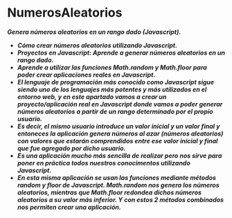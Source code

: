 # NumerosAleatorios
**_Genera números aleatorios en un rango dado (Javascript)._**

- **_Cómo crear números aleatorios utilizando Javascript._**
- **_Proyectos en Javascript: Aprende a generar números aleatorios en un rango dado._**
- **_Aprende a utilizar las funciones Math.random y Math.floor para poder crear aplicaciones reales en Javascript._**
- **_El lenguaje de programación más conocido como Javascript sigue siendo uno de los lenguajes más potentes y más utilizados en el entorno web, y en este apartado vamos a crear un proyecto/aplicación real en Javascript donde vamos a poder generar números aleatorios a partir de un rango determinado por el propio usuario._**
- **_Es decir, el mismo usuario introduce un valor inicial y un valor final y entoneces la aplicación genera números al azar (números aleatorios) con valores que estarán comprendidos entre ese valor inicial y final que fue agregado por dicho usuario._**
- **_Es una aplicación mucho más sencilla de realizar pero nos sirve para poner en práctica todos nuestros conocimentos utilizando Javascript._**
- **_En esta misma aplicación se usan las funciones mediante métodos random y floor de Javascript. Math.random nos genera los números aleatorios, mientras que Math.floor redondea dichos números aleatorios a su valor más inferior. Y con estos 2 métodos combinados nos permiten crear una aplicación._**
